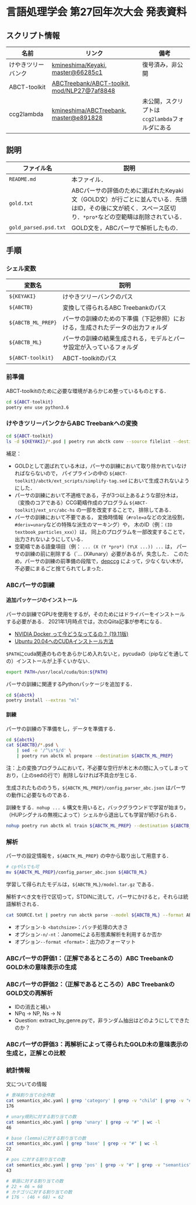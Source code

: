 # 言語処理学会 第27回年次大会 発表資料

## スクリプト情報
| 名前            | リンク | 備考 |
|----------------|-------|-----|
| けやきツリーバンク  | [kmineshima/Keyaki, master@66285c1](https://github.com/kmineshima/Keyaki/commit/66285c1339363234886231c2e77d7560e318c46a) | 復号済み，非公開 |
| ABCT-toolkit   | [ABCTreebank/ABCT-toolkit, mod/NLP27@7af8848](https://github.com/ABCTreebank/ABCT-toolkit/commit/7af884819bcd784c59aaacb5cc74c245b2002851)  | |
| ccg2lambda     | [kmineshima/ABCTreebank, master@e891828](https://github.com/kmineshima/abctreebank/commit/e8918282f1e8a94160fb7ee60873bd5bc40cf6e1) | 未公開，スクリプトは`ccg2lambda`フォルダにある |

## 説明
| ファイル名               | 説明                              |
|-----------------------|----------------------------------|
| `README.md`           | 本ファイル．                        |
| `gold.txt`            | ABCパーサの評価のために選ばれたKeyaki文（GOLD文）が行ごとに並んでいる．先頭はID，その後に文が続く．スペース区切り．`*pro*`などの空範疇は削除されている． |
| `gold_parsed.psd.txt` | GOLD文を，ABCパーサで解析したもの．     |

## 手順
### シェル変数
| 変数名                  | 説明                              |
|-----------------------|----------------------------------|
| `${KEYAKI}`           | けやきツリーバンクのパス               |
| `${ABCTB}`            | 変換して得られるABC Treebankのパス     |
| `${ABCTB_ML_PREP}`    | パーサの訓練のための下準備（下記参照）における，生成されたデータの出力フォルダ |
| `${ABCTB_ML}`         | パーサの訓練の結果生成される，モデルとパーサ設定が入っているフォルダ |
| `${ABCT-toolkit}`     | ABCT-toolkitのパス                 |

### 前準備
ABCT-toolkitのために必要な環境があらかじめ整っているものとする．
```sh
cd ${ABCT-toolkit}
poetry env use python3.6
```

### けやきツリーバンクからABC Treebankへの変換
```sh 
cd ${ABCT-toolkit}
ls -d ${KEYAKI}/*.psd | poetry run abctk conv --source filelist --destination ${ABCTB}
```

補足：

- GOLDとして選ばれている木は，パーサの訓練において取り除かれていなければならないので，
    パイプラインの中の `${ABCT-toolkit}/abctk/ext_scripts/simplify-tag.sed` において生成されないようにした．
- パーサの訓練において不適格である，子が3つ以上あるような部分木は，
    （変換のコアである）CCG範疇作成のプログラム `${ABCT-toolkit}/ext_src/abc-hs` の一部を改変することで，
    排除してある．
- パーサの訓練において不要である，
    変換時情報（`#role=a`などの文法役割，`#deriv=unary`などの特殊な派生のマーキング）や，
    木のID（例：`(ID textbook_particles_xxx）`）は，
    同上のプログラムを一部改変することで，出力されないようにしている．
- 空範疇である語彙項目（例： `... (X (Y *pro*) (Y\X ...)) ...` は，
    パーサの訓練の前に削除する（`... (X#unary）必要があるが，失念した．
    このため，パーサの訓練の前準備の段階で，[depccg](https://github.com/masashi-y/depccg/blob/9d375edf9b74e22f8d7dcdf78dab5fcbad170e85/depccg/tools/ja/keyaki_reader.py#L192)
    によって，少なくない木が，不必要にまるごと捨てられてしまった．

### ABCパーサの訓練
#### 追加パッケージのインストール
パーサの訓練でGPUを使用をするが，そのためにはドライバーをインストールする必要がある．
2021年1月時点では，次のQiita記事が参考になる．

- [NVIDIA Docker って今どうなってるの？ (19.11版)](https://qiita.com/ksasaki/items/b20a785e1a0f610efa08)
- [Ubuntu 20.04へのCUDAインストール方法](https://qiita.com/yukoba/items/c4a45435c6ee5d66706d)

`$PATH`にcuda関連のものをあらかじめ入れないと，pycudaの（pipなどを通しての）インストールが上手くいかない．
```sh
export PATH=/usr/local/cuda/bin:${PATH}
```

パーサの訓練に関連するPythonパッケージを追加する．
```sh
cd ${abctk}
poetry install --extras "ml"
```

#### 訓練
パーサの訓練の下準備をし，データを準備する．
```sh
cd ${abctk}
cat ${ABCTB}/*.psd \
    | sed -e '/^\s*$/d' \
    | poetry run abctk ml prepare --destination ${ABCTK_ML_PREP}
```
注：上の変換プログラムにおいて，不必要な空行が木と木の間に入ってしまっており，（上のsedの行で）削除しなければ不具合が生じる．

生成されたもののうち，`${ABCTK_ML_PREP}/config_parser_abc.json` はパーサの動作に必要なものである．

訓練をする．`nohup ... &` 構文を用いると，バックグラウンドで学習が始まり，
（HUPシグナルの無視によって）シェルから退出しても学習が続けられる．
```sh
nohup poetry run abctk ml train ${ABCTK_ML_PREP} --destination ${ABCTB_ML} &
```

### 解析
パーサの設定情報を，`${ABCTK_ML_PREP}` の中から取り出して用意する．
```sh
# cpやlsでも可
mv ${ABCTK_ML_PREP}/config_parser_abc.json ${ABCTB_ML}
```
学習して得られたモデルは，`${ABCTB_ML}/model.tar.gz` である．

解析すべき文を行で区切って，STDINに流して，パーサにかけると，それらは統語解析される．
```sh
cat SOURCE.txt | poetry run abctk parse --model ${ABCTB_ML} --format ABCT
```

* オプション`-b <batchsize>`：バッチ処理の大きさ
* オプション`-n/-nt`：Janomeによる形態素解析を利用するか否か
* オプション`--format <format>`：出力のフォーマット

### ABCパーサの評価1：（正解であるところの）ABC TreebankのGOLD木の意味表示の生成

### ABCパーサの評価2：（正解であるところの）ABC TreebankのGOLD文の再解析
- IDの消去と補い
- NPq -> NP, Ns -> N
- Question: extract_by_genre.pyで，非ランダム抽出はどのようにしてできたのか？

### ABCパーザの評価3：再解析によって得られたGOLD木の意味表示の生成と，正解との比較

### 統計情報

文についての情報


```sh
# 意味割り当ての全件数
cat semantics_abc.yaml | grep 'category' | grep -v "child" | grep -v "#" | wc -l
176

# unary規則に対する割り当ての数
cat semantics_abc.yaml | grep 'unary' | grep -v "#" | wc -l
46

# base (lemma)に対する割り当ての数
cat semantics_abc.yaml | grep 'base' | grep -v "#" | wc -l
22

# pos に対する割り当ての数
cat semantics_abc.yaml | grep 'pos' | grep -v "#" | grep -v "semantics" | wc -l
43

# 単語に対する割り当ての数
# 22 + 46 = 68
# カテゴリに対する割り当ての数
# 176 - (46 + 68) = 62
```